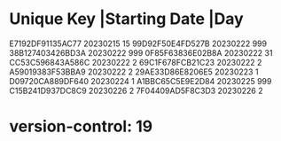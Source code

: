 # Unique Key        |Starting Date |Day
  E7192DF91135AC77   20230215       15
  99D92F50E4FD527B   20230222       999
  38B127403426BD3A   20230222       999
  0F85F63836E02B8A   20230222       31
  CC53C596843A586C   20230222       2
  69C1F678FCB21C23   20230222       2
  A59019383F53BBA9   20230222       2
  29AE33D86E8206E5   20230223       1
  D09720CA889DF640   20230224       1
  A1BBC65C5E9E2D84   20230225       999
  C15B241D937DC8C9   20230226       2
  7F04409AD5F8C3D3   20230226       2
# version-control: 19
